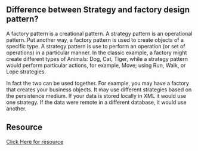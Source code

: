 ## Difference between Strategy and factory design pattern?

A factory pattern is a creational pattern. A strategy pattern is an operational pattern. Put another way, a factory
pattern is used to create objects of a specific type. A strategy pattern is use to perform an operation (or set of
operations) in a particular manner. In the classic example, a factory might create different types of Animals: Dog, Cat,
Tiger, while a strategy pattern would perform particular actions, for example, Move; using Run, Walk, or Lope
strategies.

In fact the two can be used together. For example, you may have a factory that creates your business objects. It may use
different strategies based on the persistence medium. If your data is stored locally in XML it would use one strategy.
If the data were remote in a different database, it would use another.

## Resource 

[Click Here for resource](https://sbcode.net/python)